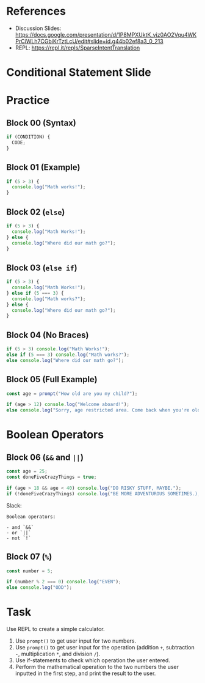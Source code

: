 # References

- Discussion Slides: https://docs.google.com/presentation/d/1P8MPXUktK_viz0AO2Vqu4WKPrCiWLh7CGbiKrTztLcU/edit#slide=id.g44b02ef8a3_0_213
- REPL: https://repl.it/repls/SparseIntentTranslation

# Conditional Statement Slide

# Practice

## Block 00 (Syntax)

```javascript
if (CONDITION) {
  CODE;
}
```

## Block 01 (Example)

```javascript
if (5 > 3) {
  console.log("Math works!");
}
```

## Block 02 (`else`)

```javascript
if (5 > 3) {
  console.log("Math Works!");
} else {
  console.log("Where did our math go?");
}
```

## Block 03 (`else if`)

```javascript
if (5 > 3) {
  console.log("Math Works!");
} else if (5 === 3) {
  console.log("Math works?");
} else {
  console.log("Where did our math go?");
}
```

## Block 04 (No Braces)

```javascript
if (5 > 3) console.log("Math Works!");
else if (5 === 3) console.log("Math works?");
else console.log("Where did our math go?");
```

## Block 05 (Full Example)

```javascript
const age = prompt("How old are you my child?");

if (age > 12) console.log("Welcome aboard!");
else console.log("Sorry, age restricted area. Come back when you're older.");
```

# Boolean Operators

## Block 06 (`&&` and `||`)

```javascript
const age = 25;
const doneFiveCrazyThings = true;

if (age > 18 && age < 40) console.log("DO RISKY STUFF, MAYBE.");
if (!doneFiveCrazyThings) console.log("BE MORE ADVENTUROUS SOMETIMES.);
```

Slack:

```
Boolean operators:

- and `&&`
- or `||`
- not `!`
```

## Block 07 (`%`)

```javascript
const number = 5;

if (number % 2 === 0) console.log("EVEN");
else console.log("ODD");
```

# Task

Use REPL to create a simple calculator.

1. Use `prompt()` to get user input for two numbers.
2. Use `prompt()` to get user input for the operation (addition `+`, subtraction `-`, multiplication `*`, and division `/`).
3. Use if-statements to check which operation the user entered.
4. Perform the mathematical operation to the two numbers the user inputted in the first step, and print the result to the user.
